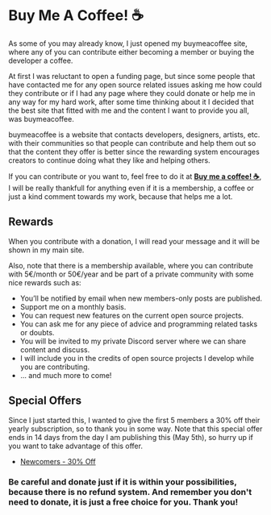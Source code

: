 # Buy Me A Coffee! :coffee:

As some of you may already know, I just opened my buymeacoffee site, where any of you can contribute either becoming a member or buying the developer a coffee.

At first I was reluctant to open a funding page, but since some people that have contacted me for any open source related issues asking me how could they contribute or if I had any page where they could donate or help me in any way for my hard work, after some time thinking about it I decided that the best site that fitted with me and the content I want to provide you all, was buymeacoffee.

buymeacoffee is a website that contacts developers, designers, artists, etc. with their communities so that people can contribute and help them out so that the content they offer is better since the rewarding system encourages creators to continue doing what they like and helping others.

If you can contribute or you want to, feel free to do it at [__Buy me a coffee! :coffee:__](https://www.buymeacoffee.com/alvarobartt), I will be really thankfull for anything even if it is a membership, a coffee or just a kind comment towards my work, because that helps me a lot.

## Rewards

When you contribute with a donation, I will read your message and it will be shown in my main site.

Also, note that there is a membership available, where you can contribute with 5€/month or 50€/year and be part of a private community with some nice rewards such as:

* You’ll be notified by email when new members-only posts are published.
* Support me on a monthly basis.
* You can request new features on the current open source projects.
* You can ask me for any piece of advice and programming related tasks or doubts.
* You will be invited to my private Discord server where we can share content and discuss.
* I will include you in the credits of open source projects I develop while you are contributing.
* ... and much more to come!

## Special Offers

Since I just started this, I wanted to give the first 5 members a 30% off their yearly subscription, so to thank you in some way. Note that this special offer ends in 14 days from the day I am publishing this (May 5th), so hurry up if you want to take advantage of this offer.

* [Newcomers - 30% Off](https://www.buymeacoffee.com/alvarobartt?offer=newcomers)

### Be careful and donate just if it is within your possibilities, because there is no refund system. And remember you don't need to donate, it is just a free choice for you. Thank you!
